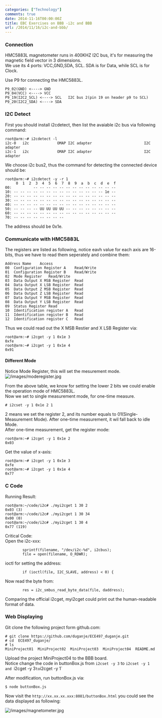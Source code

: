 ```yaml
---
categories: ["Technology"]
comments: true
date: 2014-11-16T00:00:00Z
title: EBC Exercises on BBB -i2c and BBB
url: /2014/11/16/i2c-and-bbb/
---
```


### Connection
HMC5883L magnetometer runs in 400KHZ I2C bus, it's for measuring the magnetic field vector in 3 dimensions.     
We use its 4 ports: VCC,GND,SDA, SCL. SDA is for Data, while SCL is for Clock.     

Use P9 for connecting the HMC5883L.    

```
P9_02(GND) <----> GND    
P9_04(VCC) <----> VCC
P9_19(I2C2_SCL) <----> SCL	 I2C bus 2(pin 19 on header p9 to SCL) 
P9_20(I2C2_SDA) <----> SDA	 

```
### I2C Detect
First you should install i2cdetect, then list the avaiable i2c bus via following command:     

```
root@arm:~# i2cdetect -l
i2c-0   i2c             OMAP I2C adapter                        I2C adapter
i2c-1   i2c             OMAP I2C adapter                        I2C adapter

```
We choose i2c bus2, thus the command for detecting the connected device should be:    

```
root@arm:~# i2cdetect -y -r 1
     0  1  2  3  4  5  6  7  8  9  a  b  c  d  e  f
00:          -- -- -- -- -- -- -- -- -- -- -- -- -- 
10: -- -- -- -- -- -- -- -- -- -- -- -- -- -- 1e -- 
20: -- -- -- -- -- -- -- -- -- -- -- -- -- -- -- -- 
30: -- -- -- -- -- -- -- -- -- -- -- -- -- -- -- -- 
40: -- -- -- -- -- -- -- -- -- -- -- -- -- -- -- -- 
50: -- -- -- -- UU UU UU UU -- -- -- -- -- -- -- -- 
60: -- -- -- -- -- -- -- -- -- -- -- -- -- -- -- -- 
70: -- -- -- -- -- -- -- --     

```
The address should be 0x1e.     
### Communicate with HMC5883L
The registers are listed as following, notice eavh value for each axis are 16-bits, thus we have to read them seperately and combine them:    

```
Address	Name	Access
00	Configuration Register A	Read/Write
01	Configuration Register B	Read/Write
02	Mode Register	Read/Write
03	Data Output X MSB Register	Read
04	Data Output X LSB Register	Read
05	Data Output Z MSB Register	Read
06	Data Output Z LSB Register	Read
07	Data Output Y MSB Register	Read
08	Data Output Y LSB Register	Read
09	Status Register	Read
10	Identification register A	Read
11	Identification register B	Read
12	Identification register C	Read

```
Thus we could read out the X MSB Restier and X LSB Register via:    

```
root@arm:~# i2cget -y 1 0x1e 3
0xfe
root@arm:~# i2cget -y 1 0x1e 4
0x91

```
#### Different Mode
Notice Mode Register, this will set the mesurement mode.    
![/images/moderegister.jpg](/images/moderegister.jpg)    

From the above table, we know for setting the lower 2 bits we could enable the operation mode of HMC5883L.    
Now we set to single measurement mode, for one-time measure.    

```
# i2cset -y 1 0x1e 2 1

```
2 means we set the register 2, and its number equals to 01(Single-Measurement Mode). After one-time measurement, it wil fall back to idle Mode.        
After one-time measurement, get the register mode:    

```
root@arm:~# i2cget -y 1 0x1e 2
0x03

```
Get the value of x-axis:    

```
root@arm:~# i2cget -y 1 0x1e 3
0xfe
root@arm:~# i2cget -y 1 0x1e 4
0x77

```
### C Code
Running Result:    

```
root@arm:~/code/i2c# ./myi2cget 1 30 2
0x03 (3)
root@arm:~/code/i2c# ./myi2cget 1 30 34
0x00 (0)
root@arm:~/code/i2c# ./myi2cget 1 30 4
0x77 (119)

```
Critical Code:    
Open the i2c-xxx:      

```
        sprintf(filename, "/dev/i2c-%d", i2cbus);
        file = open(filename, O_RDWR);

```
ioctl for setting the address:    

```
        if (ioctl(file, I2C_SLAVE, address) < 0) {

```
Now read the byte from:   

```
        res = i2c_smbus_read_byte_data(file, daddress);

```
Comparing the official i2cget, myi2cget could print out the human-readable format of data.    
### Web Displaying
Git clone the following project form github.com:    

```
# git clone https://github.com/duganje/ECE497_duganje.git
# cd  ECE497_duganje/
# ls
MiniProject01  MiniProject02  MiniProject03  MiniProject04  README.md

```
Upload the project MiniProject04 to the BBB board.    
Notice change the code in buttonBox.js from `i2cset -y 3` to `i2cset -y 1 and `i2cget -y 3` to `i2cget -y 1`    

After modification, run buttonBox.js via:   

```
$ node buttonBox.js

```
Now visit the `http://xx.xx.xx.xxx:8081/buttonBox.html` you could see the data displayed as following:   

![/images/magnetometer.jpg](/images/magnetometer.jpg)    


